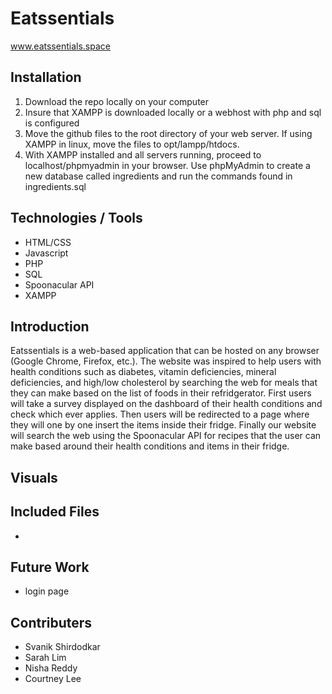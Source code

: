 # Eatssentials
www.eatssentials.space

## Installation 
1. Download the repo locally on your computer
2. Insure that XAMPP is downloaded locally or a webhost with php and sql is configured
3. Move the github files to the root directory of your web server. If using XAMPP in linux, move the files to opt/lampp/htdocs.
4. With XAMPP installed and all servers running, proceed to localhost/phpmyadmin in your browser. Use phpMyAdmin to create a new database called ingredients and run the commands found in ingredients.sql

## Technologies / Tools
* HTML/CSS
* Javascript
* PHP
* SQL
* Spoonacular API
* XAMPP

## Introduction
Eatssentials is a web-based application that can be hosted on any browser (Google Chrome, Firefox, etc.). The website was inspired to help users with  health conditions such as diabetes, vitamin deficiencies, mineral deficiencies, and high/low cholesterol by searching the web for meals that they can make based on the list of foods in their refridgerator. First users will take a survey displayed on the dashboard of their health conditions and check which ever applies. Then users will be redirected to a page where they will one by one insert the items inside their fridge. Finally our website will search the web using the Spoonacular API for recipes that the user can make based around their health conditions and items in their fridge. 

## Visuals 



## Included Files
* 

## Future Work 
* login page

## Contributers
* Svanik Shirdodkar
* Sarah Lim
* Nisha Reddy
* Courtney Lee
